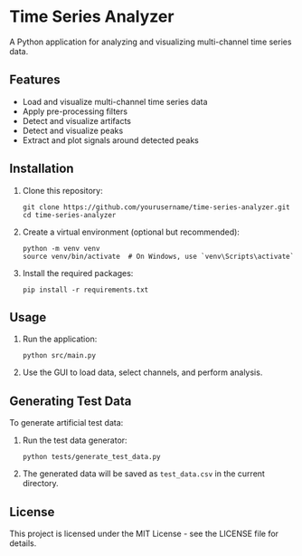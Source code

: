# Time Series Analyzer

A Python application for analyzing and visualizing multi-channel time series data.

## Features

- Load and visualize multi-channel time series data
- Apply pre-processing filters
- Detect and visualize artifacts
- Detect and visualize peaks
- Extract and plot signals around detected peaks

## Installation

1. Clone this repository:
   ```
   git clone https://github.com/yourusername/time-series-analyzer.git
   cd time-series-analyzer
   ```

2. Create a virtual environment (optional but recommended):
   ```
   python -m venv venv
   source venv/bin/activate  # On Windows, use `venv\Scripts\activate`
   ```

3. Install the required packages:
   ```
   pip install -r requirements.txt
   ```

## Usage

1. Run the application:
   ```
   python src/main.py
   ```

2. Use the GUI to load data, select channels, and perform analysis.

## Generating Test Data

To generate artificial test data:

1. Run the test data generator:
   ```
   python tests/generate_test_data.py
   ```

2. The generated data will be saved as `test_data.csv` in the current directory.

## License

This project is licensed under the MIT License - see the LICENSE file for details.